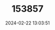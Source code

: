 ---
title: "153857"
category: "Orconectes stygocaneyi"
draft: false
date: 2024-02-22 13:03:51
languages:
  English: ["Caney Mountain Cave Crayfish"]
---